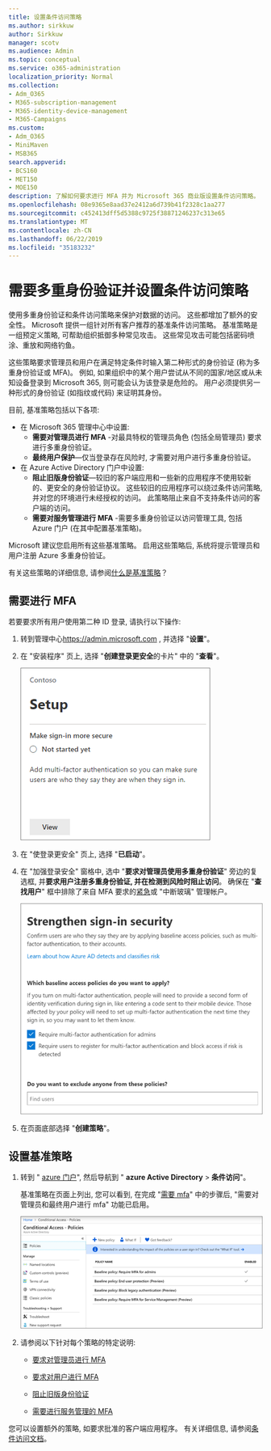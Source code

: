 ```yaml
---
title: 设置条件访问策略
ms.author: sirkkuw
author: Sirkkuw
manager: scotv
ms.audience: Admin
ms.topic: conceptual
ms.service: o365-administration
localization_priority: Normal
ms.collection:
- Adm_O365
- M365-subscription-management
- M365-identity-device-management
- M365-Campaigns
ms.custom:
- Adm_O365
- MiniMaven
- MSB365
search.appverid:
- BCS160
- MET150
- MOE150
description: 了解如何要求进行 MFA 并为 Microsoft 365 商业版设置条件访问策略。
ms.openlocfilehash: 08e9365e8aad37e2412a6d739b41f2328c1aa277
ms.sourcegitcommit: c452413dff5d5388c9725f38871246237c313e65
ms.translationtype: MT
ms.contentlocale: zh-CN
ms.lasthandoff: 06/22/2019
ms.locfileid: "35183232"
---
```

# <a name="require-multi-factor-authentication-and-set-up-conditional-access-policies"></a>需要多重身份验证并设置条件访问策略

使用多重身份验证和条件访问策略来保护对数据的访问。 这些都增加了额外的安全性。 Microsoft 提供一组针对所有客户推荐的基准条件访问策略。 基准策略是一组预定义策略, 可帮助组织抵御多种常见攻击。 这些常见攻击可能包括密码喷涂、重放和网络钓鱼。

这些策略要求管理员和用户在满足特定条件时输入第二种形式的身份验证 (称为多重身份验证或 MFA)。 例如, 如果组织中的某个用户尝试从不同的国家/地区或从未知设备登录到 Microsoft 365, 则可能会认为该登录是危险的。 用户必须提供另一种形式的身份验证 (如指纹或代码) 来证明其身份。 

目前, 基准策略包括以下各项:
- 在 Microsoft 365 管理中心中设置:
    - **需要对管理员进行 MFA** -对最具特权的管理员角色 (包括全局管理员) 要求进行多重身份验证。
    - **最终用户保护**—仅当登录存在风险时, 才需要对用户进行多重身份验证。 
- 在 Azure Active Directory 门户中设置:
    - **阻止旧版身份验证**—较旧的客户端应用和一些新的应用程序不使用较新的、更安全的身份验证协议。 这些较旧的应用程序可以绕过条件访问策略, 并对您的环境进行未经授权的访问。 此策略阻止来自不支持条件访问的客户端的访问。 
    - **需要对服务管理进行 MFA** -需要多重身份验证以访问管理工具, 包括 Azure 门户 (在其中配置基准策略)。 

Microsoft 建议您启用所有这些基准策略。 启用这些策略后, 系统将提示管理员和用户注册 Azure 多重身份验证。

有关这些策略的详细信息, 请参阅[什么是基准策略](https://docs.microsoft.com/azure/active-directory/conditional-access/concept-baseline-protection)？


## <a name="require-mfa"></a>需要进行 MFA

若要要求所有用户使用第二种 ID 登录, 请执行以下操作:

1. 转到管理中心<a href="https://go.microsoft.com/fwlink/p/?linkid=837890" target="_blank">https://admin.microsoft.com</a> , 并选择 "**设置**"。

2. 在 "安装程序" 页上, 选择 "**创建登录更安全**的卡片" 中的 "**查看**"。


    ![制作登录更安全的卡。](media/setupmfa.png)
3. 在 "使登录更安全" 页上, 选择 "**已启动**"。
 
4. 在 "加强登录安全" 窗格中, 选中 "**要求对管理员使用多重身份验证**" 旁边的复选框, 并**要求用户注册多重身份验证, 并在检测到风险时阻止访问**。
    确保在 "**查找用户**" 框中排除了来自 MFA 要求的[紧急](m365-campaigns-protect-admin-accounts.md#create-an-emergency-admin-account)或 "中断玻璃" 管理帐户。
    
    ![增强 "在安全中的安全" 页。](media/requiremfa.png)

5. 在页面底部选择 "**创建策略**"。

## <a name="set-up-baseline-policies"></a>设置基准策略

1. 转到 " [azure 门户](https://portal.azure.com)", 然后导航到 " **azure Active Directory** \> **条件访问**"。
    
    基准策略在页面上列出, 您可以看到, 在完成 "[需要 mfa](#require-mfa)" 中的步骤后, "需要对管理员和最终用户进行 mfa" 功能已启用。

    ![列出用于条件访问的基准策略的页面。](media/casettings.png)
2. 请参阅以下针对每个策略的特定说明:

    - [要求对管理员进行 MFA](https://docs.microsoft.com/en-us/azure/active-directory/conditional-access/howto-baseline-protect-administrators)

       
    -   [要求对用户进行 MFA](https://docs.microsoft.com/en-us/azure/active-directory/conditional-access/howto-baseline-protect-end-users)  
    - [阻止旧版身份验证](https://docs.microsoft.com/en-us/azure/active-directory/conditional-access/howto-baseline-protect-legacy-auth)
    - [需要进行服务管理的 MFA](https://docs.microsoft.com/azure/active-directory/conditional-access/howto-baseline-protect-azure)

您可以设置额外的策略, 如要求批准的客户端应用程序。 有关详细信息, 请参阅[条件访问文档](https://docs.microsoft.com/azure/active-directory/conditional-access/)。
